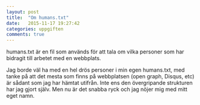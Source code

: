 ```yaml
---
layout: post
title:  "Om humans.txt"
date:   2015-11-17 19:27:42
categories: uppgiften
comments: true
---
```


humans.txt är en fil som används för att tala om vilka personer som har bidragit till arbetet med en webbplats.

Jag borde väl ha med en hel drös personer i min egen humans.txt, med tanke på att det mesta som finns på webbplatsen (open graph, Disqus, etc) är sådant som jag har hämtat utifrån. Inte ens den övergripande strukturen har jag gjort själv. Men nu är det snabba ryck och jag nöjer mig med mitt eget namn.
